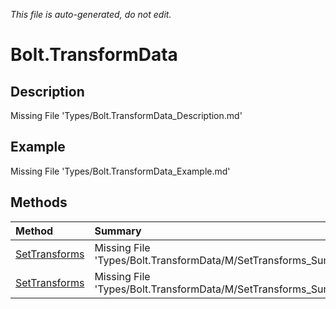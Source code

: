 *This file is auto-generated, do not edit.*

# Bolt.TransformData
## Description
Missing File 'Types/Bolt.TransformData_Description.md'
## Example
Missing File 'Types/Bolt.TransformData_Example.md'
## Methods
| Method | Summary |
|:-----|:--------|
|[SetTransforms](Bolt.TransformData/M/SetTransforms.md)|Missing File 'Types/Bolt.TransformData/M/SetTransforms_Summary.md'|
|[SetTransforms](Bolt.TransformData/M/SetTransforms.md)|Missing File 'Types/Bolt.TransformData/M/SetTransforms_Summary.md'|
